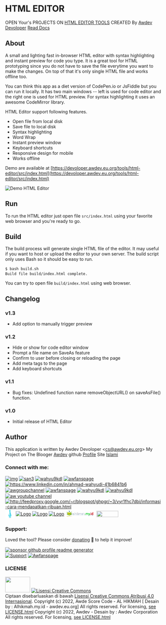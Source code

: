 # HTML EDITOR

OPEN Your's PROJECTS ON [HTML EDITOR TOOLS](https://devoloper.awdev.eu.org/tools/html-editor/src/index.html)
CREATED By [Awdev Devoloper](https://devoloper.awdev.eu.org/devoloper.html)
[Read Docs](https://devoloper.awdev.eu.org/tools/html-editor/)

## About

A small and lighting fast in-browser HTML editor with syntax highlighting and instant preview for code you type. It is a great tool for HTML prototyping since you do not have to save the file everytime you want to make the changes. On top of that it's only single HTML file and works offline too.

You can think this app as a diet version of CodePen.io or JsFiddle but you can run it locally. It has two main windows -- left is used for code editor and the right one is used for HTML preview. For syntax highlighting it uses an awesome CodeMirror library.

HTML Editor support following features.

- Open file from local disk
- Save file to local disk
- Syntax highlighting
- Word Wrap
- Instant preview window
- Keyboard shortcuts
- Responsive design for mobile
- Works offline

Demo are available at [https://devoloper.awdev.eu.org/tools/html-editor/src/index.html](https://devoloper.awdev.eu.org/tools/html-editor/src/index.html)

![Demo HTML Editor](https://s3.amazonaws.com/rioastamal-assets/html-editor/html-editor-demo.gif)

## Run

To run the HTML editor just open file `src/index.html` using your favorite web browser and you're ready to go.

## Build

The build process will generate single HTML file of the editor. It may useful if you want to host or upload the editor to your own server. The build script only uses Bash so it should be easy to run.

```
$ bash build.sh
Build file build/index.html complete.
```

You can try to open file `build/index.html` using web browser.

## Changelog

### v1.3

* Add option to manually trigger preview

### v1.2

* Hide or show for code editor window
* Prompt a file name on SaveAs feature
* Confirm to user before closing or reloading the page
* Add meta tags to the page
* Add keyboard shortcuts

### v1.1

* Bug fixes: Undefined function name removeObjectURL() on saveAsFile() function.

### v1.0

* Initial release of HTML Editor

## Author

This application is written by Awdev Devoloper \<cs@awdev.eu.org>
My Project on The Blooger [Awdev](https://www.awdev.eu.org)
github [Profile](https://wahyu9kdl.github.io)
Site [Islami](https://www.alhikmah.my.id)


<h3>Connect with me:</h3>
    
<p>    
    <a href=" https://www.alhikmah.my.id/p/mp3-al-quran.html " target="blank"><img align="center" src=" https://blogger.googleusercontent.com/img/a/AVvXsEg9eIay8tna_DF67-KXOjTi7tWE94ff-qrIPe799Nlqo06swM8UeWSzCg6T0RBZxofdUruY3W5sErCq4PcDMdyMhmULH1KN9iLT15ey7cjBrK6mfN1TP_RpbpIwTb-hmu32psrWmb_7wY1f8FWKqESLqCpnhAF9qLVhM3FQc6NBf-43kV69T5I-meVddw=s128" alt="img" height="30" width="40"/></a>    
    <a href="https://codepen.io/san3" target="blank"><img align="center" src="https://raw.githubusercontent.com/rahuldkjain/github-profile-readme-generator/master/src/images/icons/Social/codepen.svg" alt="san3" height="30" width="40"/></a>
    <a href="https://dev.to/wahyu9kdl" target="blank"><img align="center" src="https://raw.githubusercontent.com/rahuldkjain/github-profile-readme-generator/master/src/images/icons/Social/devto.svg" alt="wahyu9kdl" height="30" width="40"/></a>
    <a href="https://twitter.com/Awfanspage" target="blank"><img align="center" src="https://raw.githubusercontent.com/rahuldkjain/github-profile-readme-generator/master/src/images/icons/Social/twitter.svg" alt="awfanspage" height="30" width="40"/></a>
    <a href="https://www.linkedin.com/in/ahmad-wahyudi-41b6841b6" target="blank"><img align="center" src="https://raw.githubusercontent.com/rahuldkjain/github-profile-readme-generator/master/src/images/icons/Social/linked-in-alt.svg" alt="https://www.linkedin.com/in/ahmad-wahyudi-41b6841b6" height="30" width="40"/></a>
    <a href="https://fb.com/awgroupchannel" target="blank"><img align="center" src="https://raw.githubusercontent.com/rahuldkjain/github-profile-readme-generator/master/src/images/icons/Social/facebook.svg" alt="awgroupchannel" height="30" width="40"/></a>
    <a href="https://instagram.com/awfanspage" target="blank"><img align="center" src="https://raw.githubusercontent.com/rahuldkjain/github-profile-readme-generator/master/src/images/icons/Social/instagram.svg" alt="awfanspage" height="30" width="40"/></a>
    <a href="https://dribbble.com/wahyu9kdl/shots" target="blank"><img align="center" src="https://raw.githubusercontent.com/rahuldkjain/github-profile-readme-generator/master/src/images/icons/Social/dribbble.svg" alt="wahyu9kdl" height="30" width="40"/></a>
    <a href="https://wahyu9kdl.medium.com" target="blank"><img align="center" src="https://raw.githubusercontent.com/rahuldkjain/github-profile-readme-generator/master/src/images/icons/Social/medium.svg" alt="wahyu9kdl" height="30" width="40"/></a>
    <a href="https://m.youtube.com/channel/UC7CRa3nkxakAZx_aRsMwRyA/playlists" target="blank"><img align="center" src="https://raw.githubusercontent.com/rahuldkjain/github-profile-readme-generator/master/src/images/icons/Social/youtube.svg" alt="aw youtube channel" height="30" width="40"/></a>
    <a href="https://feeds.feedburner.com/Alhikmah9" target="blank"><img align="center" src="https://raw.githubusercontent.com/rahuldkjain/github-profile-readme-generator/master/src/images/icons/Social/rss.svg" alt="http://feedproxy.google.com/~r/blogspot/ghpgr/~3/vyr1fhc7dbi/informasi-cara-mendapatkan-ribuan.html" height="30" width="40"/></a>
    <a href="https://wahyu9kdl.github.io"><img align="center" src=" https://raw.githubusercontent.com/wahyu9kdl/wahyu9kdl.github.io/main/Aw-icon.png " alt="Logo awdev" height="30" /></a>
    <a href="https://m.facebook.com/Awgroupchannel" target="blank"><img  align="center" src=" https://camo.githubusercontent.com/97491cef561826228b265ef69be409bc19ac9b3894ba67f8ccd90e5f8283375a/68747470733a2f2f312e62702e626c6f6773706f742e636f6d2f2d4e6f32743975306f5f38592f594d43782d5662415767492f41414141414141414453492f7030786866775a4a37354d6e504c41664c79536471647a7464466e426132757367434c63424741735948512f733332302f636972636c652d63726f707065642e706e67" alt="Logo" height="30" width="40"/></a>
    <a href="https://devoloper.awdev.eu.org/devoloper.html" target="blank"><img align="center" src="https://blogger.googleusercontent.com/img/b/R29vZ2xl/AVvXsEiVcYb02UwFVHmvvZ5iA03AL1JF8zK-qCHfsru43rIHHA3Wrgv7Ab_Mtn08VvzVjaBVCiLO5KToZzWeFcZ66jplWsqFgDUH2azI2s0H6DhXd9F9iRPMnDLi2cU2McOl6YbXbYcSvZIpnUQx_v_iDtEBk4lJCaYFD3bJR6l765trHINJOfFBAatJH13C/s281/awdev.png " alt="Logo" height="30" width="40"/></a>
    <a href="https://www.awdev.eu.org" target="blank"><img  align="center" src="https://blogger.googleusercontent.com/img/b/R29vZ2xl/AVvXsEg4B2fk-VBn6xiGshk-q3MGnxL9BSOZkgbi0dWLVEu8yVRNCSLEAczznEB0lrQWdLLdFKb3KGFDjDDmEJGdGIVVla9oHv3buJVSPMoBFyJdKrh3GjnJfok5WevezH9y86pTq2qSfFvir-UsbmmKstKGx1FFsTD0kxLWTFmV4pYqKSHcVvzJ08_fKU8N/s1770/logo-www.awdev.eu.org.png " alt="Logo" height="30" width="40"/></a>    
    <a href="https://www.alhikmah.my.id" target="blank"><img align="center" src="https://raw.githubusercontent.com/wahyu9kdl/wahyu9kdl/main/logo.png " alt="Logo ALHIKMAH.MY.ID" height="30" /></a>
    <a href="https://www.blogger.com/follow-blog.g?blogID=392213471435482065" target="blank"><img align="center" src=" https://blogger.googleusercontent.com/img/a/AVvXsEhZo9w7yUEUyMZfWlEMwdLc5U6GgokdTUjEE2yH-MC7KtEPQtYWMaDdwenBNV-xPWOC9UZnOAob3hW7SiE0p46VzuArpYDjqFyAOEttFvL8r_OYnZHk8A-wzn6EoR3RucYBEjPngQboVFW3JLSAEaxt8j63jmjQqQyHvo4LRWxR907H75wEpCLAPoUSvg=s109" alt="" height="20" width="70"/></a>
 </p>

 <h3 align="left">Support:</h3>
 <p align="center">
 <p>Loved the tool? Please consider <a href="https://www.paypal.com/signin?returnUri=https%3A%2F%2Fwww.paypal.com%2Fmyaccount%2Ftransfer%2Fhomepage%2Fexternal%2Fprofile%3FflowContextData%3DdnQz6co9bTO3dXsoaSQoXrylmBBr7Z4w4NgW64GB_WDfmLR52ffZouE7E54etjPgewijP0OxmZksVyVuBbZSxh7v9r8PWndQTi1eJUMZCCj7rrJftUv11NTxekLdOnVJT8vh6pE128RXl6Lq4yOTwu0f2kutdDCQ_qZkx2CTsh1Z3f_OGWFAvKJiKVMHbhq3dn4SWoaIs2dY-I1dSekSdPbZuEHLmCfV3kIA3MpjsPC9xVmmiRxgIY0fsKhMIEnZZQdCZUSJTpNWAnvYDIc-pUIdstyJJzGtqMk0TeqjSG7LnM5jOZufDLI4W8Jbk14B1O-3rAfdL66TgrgjcVRK35l6WhQzVDZEWvimVxtUMuqCgf8gboCEKwLD3ywxApHbM23LBMJY9KBXh6ILB3oZCmB0wYYJxSwmpLiIEW%26amount%3D25%26currencyCode%3DAUD&onboardData=%7B%22country.x%22%3A%22ID%22%2C%22locale.x%22%3A%22id_ID%22%2C%22intent%22%3A%22paypalme%22%2C%22redirect_url%22%3A%22https%253A%252F%252Fwww.paypal.com%252Fmyaccount%252Ftransfer%252Fhomepage%252Fexternal%252Fprofile%253FflowContextData%253DdnQz6co9bTO3dXsoaSQoXrylmBBr7Z4w4NgW64GB_WDfmLR52ffZouE7E54etjPgewijP0OxmZksVyVuBbZSxh7v9r8PWndQTi1eJUMZCCj7rrJftUv11NTxekLdOnVJT8vh6pE128RXl6Lq4yOTwu0f2kutdDCQ_qZkx2CTsh1Z3f_OGWFAvKJiKVMHbhq3dn4SWoaIs2dY-I1dSekSdPbZuEHLmCfV3kIA3MpjsPC9xVmmiRxgIY0fsKhMIEnZZQdCZUSJTpNWAnvYDIc-pUIdstyJJzGtqMk0TeqjSG7LnM5jOZufDLI4W8Jbk14B1O-3rAfdL66TgrgjcVRK35l6WhQzVDZEWvimVxtUMuqCgf8gboCEKwLD3ywxApHbM23LBMJY9KBXh6ILB3oZCmB0wYYJxSwmpLiIEW%2526amount%253D25%2526currencyCode%253DAUD%22%2C%22sendMoneyText%22%3A%22Anda%2520mengirimkan%2520Ahmad%2520wahyudi%22%7D">donating</a>  💸 to help it improve!</p>
 
 <a href="https://www.paypal.com/signin?returnUri=https%3A%2F%2Fwww.paypal.com%2Fmyaccount%2Ftransfer%2Fhomepage%2Fexternal%2Fprofile%3FflowContextData%3DdnQz6co9bTO3dXsoaSQoXrylmBBr7Z4w4NgW64GB_WDfmLR52ffZouE7E54etjPgewijP0OxmZksVyVuBbZSxh7v9r8PWndQTi1eJUMZCCj7rrJftUv11NTxekLdOnVJT8vh6pE128RXl6Lq4yOTwu0f2kutdDCQ_qZkx2CTsh1Z3f_OGWFAvKJiKVMHbhq3dn4SWoaIs2dY-I1dSekSdPbZuEHLmCfV3kIA3MpjsPC9xVmmiRxgIY0fsKhMIEnZZQdCZUSJTpNWAnvYDIc-pUIdstyJJzGtqMk0TeqjSG7LnM5jOZufDLI4W8Jbk14B1O-3rAfdL66TgrgjcVRK35l6WhQzVDZEWvimVxtUMuqCgf8gboCEKwLD3ywxApHbM23LBMJY9KBXh6ILB3oZCmB0wYYJxSwmpLiIEW%26amount%3D25%26currencyCode%3DAUD&onboardData=%7B%22country.x%22%3A%22ID%22%2C%22locale.x%22%3A%22id_ID%22%2C%22intent%22%3A%22paypalme%22%2C%22redirect_url%22%3A%22https%253A%252F%252Fwww.paypal.com%252Fmyaccount%252Ftransfer%252Fhomepage%252Fexternal%252Fprofile%253FflowContextData%253DdnQz6co9bTO3dXsoaSQoXrylmBBr7Z4w4NgW64GB_WDfmLR52ffZouE7E54etjPgewijP0OxmZksVyVuBbZSxh7v9r8PWndQTi1eJUMZCCj7rrJftUv11NTxekLdOnVJT8vh6pE128RXl6Lq4yOTwu0f2kutdDCQ_qZkx2CTsh1Z3f_OGWFAvKJiKVMHbhq3dn4SWoaIs2dY-I1dSekSdPbZuEHLmCfV3kIA3MpjsPC9xVmmiRxgIY0fsKhMIEnZZQdCZUSJTpNWAnvYDIc-pUIdstyJJzGtqMk0TeqjSG7LnM5jOZufDLI4W8Jbk14B1O-3rAfdL66TgrgjcVRK35l6WhQzVDZEWvimVxtUMuqCgf8gboCEKwLD3ywxApHbM23LBMJY9KBXh6ILB3oZCmB0wYYJxSwmpLiIEW%2526amount%253D25%2526currencyCode%253DAUD%22%2C%22sendMoneyText%22%3A%22Anda%2520mengirimkan%2520Ahmad%2520wahyudi%22%7D"/><img align="center"  src="https://img.shields.io/badge/support-PayPal-blue?logo=PayPal&style=flat-square&label=Donate" alt="sponsor github profile readme generator"/>
 </a>  
 <a href="https://trakteer.id/awfanspage/tip "><img align="center" src="https://cdn.buymeacoffee.com/buttons/v2/default-yellow.png" height="30" width="100" alt="Support"/></a>
 <a href="https://ko-fi.com/Awfanspage"><img align="center" src="https://cdn.ko-fi.com/cdn/kofi3.png?v=3" height="30" width="100" alt="Awfanspage" /></a>
 </p>

 <h3> LICENSE </h3>
 
 <a href="http://www.dmca.com/signup/createtakedown.aspx?mpi=takedown&affid=aff9cf0f75&showdiy=truee" target="blank"><img style="border-width:0" src=" https://blogger.googleusercontent.com/img/a/AVvXsEj33KfiYQAySqbIxVEc9pqMSAS2Pee5ow3EIA8poDOTk12d0APP-CR99QgHwWBJPVqLxlzKnVWMUVKGsrunZYwBIOkABA3qcfpy9b_SZDzakDN2QCNOAHdmxSG4RXrfAReyB1PkHXzc37aYGfS3Dc29693FJQtvrbQyXfNukGsMXWUZq0nWSqZAerwcjg" alt="" height="50" width="80"/></a>
 <a rel="license" href="http://creativecommons.org/licenses/by/4.0/"><img alt="Lisensi Creative Commons" style="border-width:0" src="https://i.creativecommons.org/l/by/4.0/88x31.png" /></a><br />Ciptaan disebarluaskan di bawah <a rel="license" href="http://creativecommons.org/licenses/by/4.0/">Lisensi Creative Commons Atribusi 4.0 Internasional</a>.
 Copyright (c) 2022, Awde Score Code - AL HIKMAH [ Desain by : Alhikmah.my.id - awdev.eu.org] All rights reserved.
 For licensing, <a rel="license" href="https://www.alhikmah.my.id/p/license.html">see LICENSE.html</a>
 Copyright (c) 2022, Awdev - Desain by : Awdev Corporation All rights reserved.
 For licensing, <a rel="license" href="https://www.awdev.eu.org/p/license.html">see LICENSE.html</a>
 <!---
 wahyu9kdl/wahyu9kdl is a ✨ special ✨ repository because its `README.md` (this file) appears on your GitHub profile.
 You can click the Preview link to take a look at your changes.
 --->
 <!--
 Copyright (c) 2021, Aw Score Code - AL HIKMAH [ Desain by : Aw Group Channel ] All rights reserved.
 For licensing, see LICENSE.html or https://kata-h.blogspot.com/p/license.html-->
 <!--
 Copyright (c) 2021, Aw Score Code - Desain by : Awdev Corporation All rights reserved.
 For licensing, see LICENSE.html or https://www.awdev.eu.org/p/license.html
 --><!--
 Copyright (c) 2021, Awde Score Code - AL HIKMAH [ Desain by : Awdev Devoloper ] All rights reserved.
 For licensing, see LICENSE.html or https://www.alhikmah.my.id/p/license.html-->
<div id="paypal-button-container-P-0GU49296UP065262SMJOC6PY"></div>
<script src="https://www.paypal.com/sdk/js?client-id=AeOdKtJbDLbt0CW5jVHQFk0UNnTxhqDnlsoPvdzzeEJQ8MF2YU6KjYxRSZGC_ft57oxQt-rDKn0_H4Fn&vault=true&intent=subscription" data-sdk-integration-source="button-factory"></script>
<script>
paypal.Buttons({
style: {
shape: 'pill',
color: 'gold',
layout: 'vertical',
label: 'subscribe'
},
createSubscription: function(data, actions) {
return actions.subscription.create({
/* Creates the subscription */
plan_id: 'P-0GU49296UP065262SMJOC6PY'
});
},
onApprove: function(data, actions) {
alert(data.subscriptionID); // You can add optional success message for the subscriber here
}
}).render('#paypal-button-container-P-0GU49296UP065262SMJOC6PY'); // Renders the PayPal button
</script>
